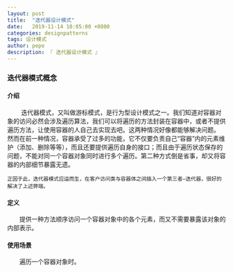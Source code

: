 ```yaml
---
layout: post
title:  "迭代器设计模式"
date:   2019-11-14 10:05:00 +0800
categories: designpatterns
tags: 设计模式
author: pepe
description: 『 迭代器设计模式 』
---
```


### **迭代器模式概念**

#### **介绍**
　　
	迭代器模式，又叫做游标模式，是行为型设计模式之一。我们知道对容器对象的访问必然会涉及遍历算法，我们可以将遍历的方法封装在容器中，或者不提供遍历方法，让使用容器的人自己去实现去吧。这两种情况好像都能够解决问题。 然而在前一种情况，容器承受了过多的功能，它不仅要负责自己“容器”内的元素维护（添加、删除等等），而且还要提供遍历自身的接口；而且由于遍历状态保存的问题，不能对同一个容器对象同时进行多个遍历。第二种方式倒是省事，却又将容器的内部细节暴露无遗。 
	
	正因于此，迭代器模式应运而生，在客户访问类与容器体之间插入一个第三者–迭代器，很好的解决了上述弊端。

#### **定义**
　　提供一种方法顺序访问一个容器对象中的各个元素，而又不需要暴露该对象的内部表示。

#### **使用场景**
　　遍历一个容器对象时。

































